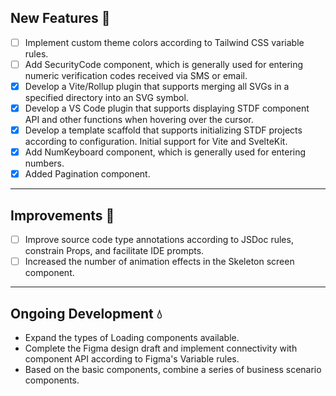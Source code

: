 ## New Features 💪

- [ ] Implement custom theme colors according to Tailwind CSS variable rules.
- [ ] Add SecurityCode component, which is generally used for entering numeric verification codes received via SMS or email.
- [x] Develop a Vite/Rollup plugin that supports merging all SVGs in a specified directory into an SVG symbol.
- [x] Develop a VS Code plugin that supports displaying STDF component API and other functions when hovering over the cursor.
- [x] Develop a template scaffold that supports initializing STDF projects according to configuration. Initial support for Vite and SvelteKit.
- [x] Add NumKeyboard component, which is generally used for entering numbers.
- [x] Added Pagination component.

---

## Improvements 👏

- [ ] Improve source code type annotations according to JSDoc rules, constrain Props, and facilitate IDE prompts.
- [ ] Increased the number of animation effects in the Skeleton screen component.

---

## Ongoing Development 💧

- Expand the types of Loading components available.
- Complete the Figma design draft and implement connectivity with component API according to Figma's Variable rules.
- Based on the basic components, combine a series of business scenario components.
